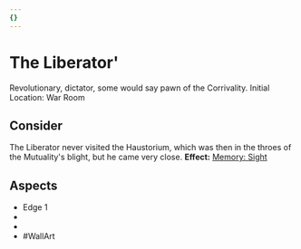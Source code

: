 ```yaml
---
{}
---
```

# The Liberator'
Revolutionary, dictator, some would say pawn of the Corrivality. 
Initial Location: War Room
## Consider
The Liberator never visited the Haustorium, which was then in the throes of the Mutuality's blight, but he came very close.
**Effect:** [Memory: Sight](https://uadaf.theevilroot.xyz/rowenarium/elements/mem.sight)
## Aspects
- Edge 1
-  
-  
- #WallArt